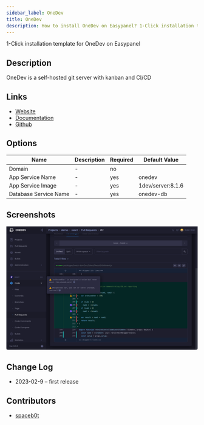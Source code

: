 ```yaml
---
sidebar_label: OneDev
title: OneDev
description: How to install OneDev on Easypanel? 1-Click installation template for OneDev on Easypanel
---
```


<!-- generated -->

1-Click installation template for OneDev on Easypanel

## Description

OneDev is a self-hosted git server with kanban and CI/CD

## Links

- [Website](https://code.onedev.io/)
- [Documentation](https://docs.onedev.io/)
- [Github](https://code.onedev.io/onedev/server)

## Options

Name | Description | Required | Default Value
-|-|-|-
Domain | - | no | 
App Service Name | - | yes | onedev
App Service Image | - | yes | 1dev/server:8.1.6
Database Service Name | - | yes | onedev-db

## Screenshots

![OneDev Screenshot](./assets/screenshot.png)

## Change Log

- 2023-02-9 – first release

## Contributors

- [spaceb0t](https://github.com/spacec0de)
